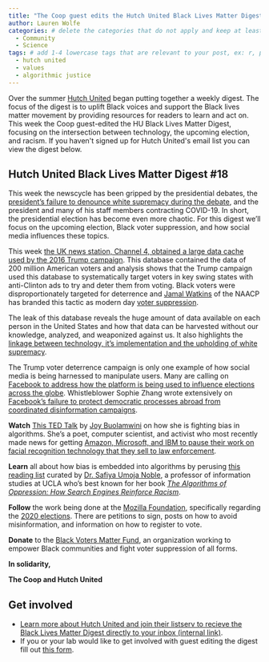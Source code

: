 ```yaml
---
title: "The Coop guest edits the Hutch United Black Lives Matter Digest" # replace with the title of your post, a short catchy description to entice readers
author: Lauren Wolfe 
categories: # delete the categories that do not apply and keep at least one
  - Community
  - Science
tags: # add 1-4 lowercase tags that are relevant to your post, ex: r, python, genomics, workflows
  - hutch united
  - values
  - algorithmic justice
---
```


Over the summer [Hutch United](https://www.fredhutch.org/en/research/education-training/hutch-united.html) began putting together a weekly digest. The focus of the digest is to uplift Black voices and support the Black lives matter movement by providing resources for readers to learn and act on. This week the Coop guest-edited the HU Black Lives Matter Digest, focusing on the intersection between technology, the upcoming election, and racism. If you haven't signed up for Hutch United's email list you can view the digest below.

## Hutch United Black Lives Matter Digest #18

This week the newscycle has been gripped by the presidential debates, the [president’s failure to denounce white supremacy during the debate](https://youtu.be/ugKBWaXfNZQ), and the president and many of his staff members contracting COVID-19. In short, the presidential election has become even more chaotic. For this digest we’ll focus on the upcoming election, Black voter suppression, and how social media influences these topics.

This week [the UK news station, Channel 4, obtained a large data cache used by the 2016 Trump campaign](https://www.channel4.com/news/revealed-trump-campaign-strategy-to-deter-millions-of-black-americans-from-voting-in-2016). This database contained the data of 200 million American voters and analysis shows that the Trump campaign used this database to systematically target voters in key swing states with anti-Clinton ads to try and deter them from voting. Black voters were disproportionately targeted for deterrence and [Jamal Watkins](https://naacp.org/jamal-watkins/) of the NAACP has branded this tactic as modern day [voter suppression](https://www.aclu.org/news/civil-liberties/block-the-vote-voter-suppression-in-2020/). 

The leak of this database reveals the huge amount of data available on each person in the United States and how that data can be harvested without our knowledge, analyzed, and weaponized against us. It also highlights the [linkage between technology, it’s implementation and the upholding of white supremacy](https://medium.com/s/story/data-violence-and-how-bad-engineering-choices-can-damage-society-39e44150e1d4). 

The Trump voter deterrence campaign is only one example of how social media is being harnessed to manipulate users. Many are calling on [Facebook to address how the platform is being used to influence elections across the globe](https://www.npr.org/2020/09/25/916782712/civil-rights-groups-say-if-facebook-wont-act-on-election-misinformation-they-wil). Whistleblower Sophie Zhang wrote extensively on [Facebook’s failure to protect democratic processes abroad from coordinated disinformation campaigns](https://www.buzzfeednews.com/article/craigsilverman/facebook-ignore-political-manipulation-whistleblower-memo). 

**Watch** [This TED Talk](https://www.ted.com/talks/joy_buolamwini_how_i_m_fighting_bias_in_algorithms) by [Joy Buolamwini](https://www.poetofcode.com/) on how she is fighting bias in algorithms. She’s a poet, computer scientist, and activist who most recently made news for getting [Amazon, Microsoft, and IBM to pause their work on facial recognition technology that they sell to law enforcement](https://www.fastcompany.com/90525023/most-creative-people-2020-joy-buolamwini).

**Learn** all about how bias is embedded into algorithms by perusing [this reading list](https://blog.getpocket.com/2020/06/the-bias-embedded-in-algorithms/) curated by [Dr. Safiya Umoja Noble](https://safiyaunoble.com/), a professor of information studies at UCLA who’s best known for her book [_The Algorithms of Oppression: How Search Engines Reinforce Racism_](https://nyupress.org/9781479837243/algorithms-of-oppression/).

**Follow** the work being done at the [Mozilla Foundation](https://foundation.mozilla.org/en/), specifically regarding the [2020 elections](https://foundation.mozilla.org/en/campaigns/elections/). There are petitions to sign, posts on how to avoid misinformation, and information on how to register to vote.

**Donate** to the [Black Voters Matter Fund](https://blackvotersmatterfund.org/), an organization working to empower Black communities and fight voter suppression of all forms.

**In solidarity,**
 
**The Coop and Hutch United**

## Get involved

- [Learn more about Hutch United and join their listserv to recieve the Black Lives Matter Digest directly to your inbox (internal link)](https://centernet.fredhutch.org/cn/u/di/erg/hutch-united.html).
- If you or your lab would like to get involved with guest editing the digest fill out [this form](https://docs.google.com/forms/d/e/1FAIpQLSeYQfIynmRS8s5H182nSfltQAZKhs1EFPCniv2KtlFtA6h4fg/viewform).
